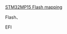 [STM32MP15 Flash mapping](https://wiki.st.com/stm32mpu/wiki/STM32MP15_Flash_mapping)

Flash、







EFI